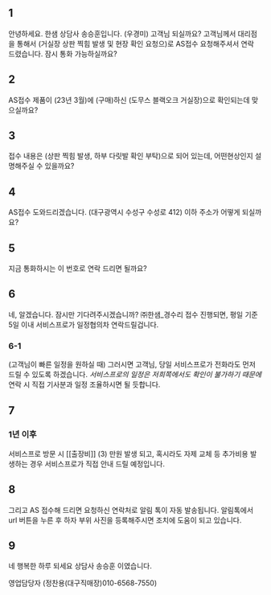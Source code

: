## 1
안녕하세요. 한샘 상담사 송승훈입니다. (우경미) 고객님 되실까요?
고객님께서 대리점을 통해서
(거실장 상판 찍힘 발생 및 현장 확인 요청으)로
AS접수 요청해주셔서 연락 드렸습니다.
잠시 통화 가능하실까요?
## 2
AS접수 제품이 (23년 3월)에 (구매)하신 (도무스 블랙오크 거실장)으로 확인되는데 맞으실까요?
## 3
접수 내용은 (상판 찍힘 발생, 하부 다릿발 확인 부탁)으로 되어 있는데, 어떤현상인지 설명해주실 수 있을까요?
## 4
AS접수 도와드리겠습니다. 
(대구광역시 수성구 수성로 412) 이하 주소가 어떻게 되실까요?
## 5
지금 통화하시는 이 번호로 연락 드리면 될까요?
## 6
네, 알겠습니다. 잠시만 기다려주시겠습니까?
㈜한샘_경수리
접수 진행되면, 평일 기준 5일 이내 서비스프로가 일정협의차 연락드릴겁니다.
### 6-1 
(고객님이 빠른 일정을 원하실 때)
그러시면 고객님, 당일 서비스프로가 전화라도 먼저 드릴 수 있도록 하겠습니다.
*서비스프로의 일정은 저희쪽에서도 확인이 불가하기 때문에*
연락 시 직접 기사분과 일정 조율하시면 될 듯합니다.
## 7

### 1년 이후
서비스프로 방문 시 [[출장비]] (3) 만원 발생 되고, 혹시라도 자제 교체 등 추가비용 발생하는 경우 서비스프로가 직접 안내 드릴 예정입니다.

## 8
그리고 AS 접수해 드리면 요청하신 연락처로 알림 톡이 자동 발송됩니다. 알림톡에서  url 버튼을 누른 후 하자 부위 사진을 등록해주시면 조치에 도움이 되고 있습니다.
## 9
네 행복한 하루 되세요 상담사 송승훈 이였습니다.


영업담당자 (정찬용(대구직매장)010-6568-7550)